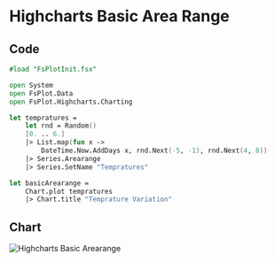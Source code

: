 Highcharts Basic Area Range
===========================

Code
----

```fsharp
#load "FsPlotInit.fsx"

open System
open FsPlot.Data
open FsPlot.Highcharts.Charting

let tempratures =
    let rnd = Random()
    [0. .. 6.]
    |> List.map(fun x ->
        DateTime.Now.AddDays x, rnd.Next(-5, -1), rnd.Next(4, 8))
    |> Series.Arearange
    |> Series.SetName "Tempratures"

let basicArearange =
    Chart.plot tempratures
    |> Chart.title "Temprature Variation"
```
Chart
-----

![Highcharts Basic Arearange](https://raw.github.com/TahaHachana/FsPlot/master/screenshots/HighchartsBasicArearange.PNG)